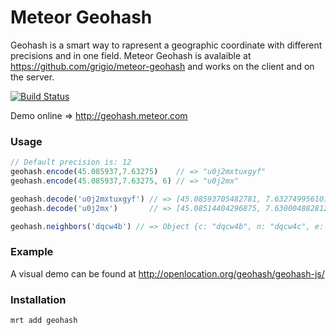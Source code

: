 # Meteor Geohash

Geohash is a smart way to rapresent a geographic coordinate with different precisions and in one field. Meteor Geohash is avalaible at https://github.com/grigio/meteor-geohash and works on the client and on the server.

[![Build Status](https://travis-ci.org/grigio/meteor-geohash.png)](https://travis-ci.org/grigio/meteor-geohash)

Demo online => http://geohash.meteor.com

### Usage

```javascript
// Default precision is: 12
geohash.encode(45.085937,7.63275)    // => "u0j2mxtuxgyf"
geohash.encode(45.085937,7.63275, 6) // => "u0j2mx"

geohash.decode('u0j2mxtuxgyf') // => [45.08593705482781, 7.632749956101179]
geohash.decode('u0j2mx')       // => [45.08514404296875, 7.6300048828125]

geohash.neighbors('dqcw4b') // => Object {c: "dqcw4b", n: "dqcw4c", e: "dqcw50", s: "dqctfz", w: "dqcw48"…}

```

### Example

A visual demo can be found at http://openlocation.org/geohash/geohash-js/

### Installation

```
mrt add geohash
```
